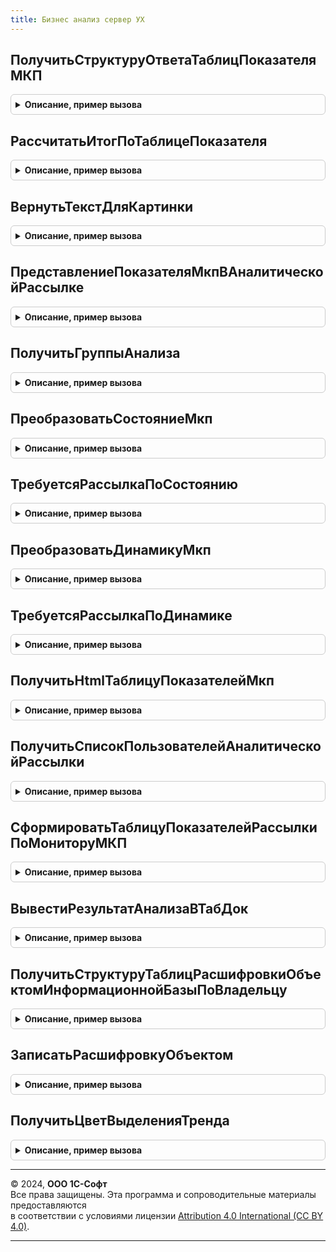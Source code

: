 ```yaml
---
title: Бизнес анализ сервер УХ
---
```



## ПолучитьСтруктуруОтветаТаблицПоказателяМКП
<details style="margin: 1em 0; padding: 0.5em; border: 1px solid #ccc; border-radius: 6px;">

<summary style="font-weight: bold; cursor: pointer;">Описание, пример вызова</summary>

```bsl
// Модуль предназначен для реализации фукнциональности блока Бизнес-Анализ в
// контексте серверного кода.
////////////////////////////////////////////////////////////////////////////////

// Возвращает структуру, содержащую таблицы для базового периода, периода сравнения и плана
// по показателелю Объект, параметрам ВнешнийКонтекст и операнду ИмяОперанда. Когда
// нет операндов по данным значениям - возвращает пустые таблицы.
Функция ПолучитьСтруктуруОтветаТаблицПоказателяМКП(Показатель, Контекст, ИмяОперанда = "") Экспорт
```

Пример вызова
```bsl
Результат = БизнесАнализСерверУХ.ПолучитьСтруктуруОтветаТаблицПоказателяМКП(Показатель, Контекст, ИмяОперанда);
```
</details>

## РассчитатьИтогПоТаблицеПоказателя
<details style="margin: 1em 0; padding: 0.5em; border: 1px solid #ccc; border-radius: 6px;">

<summary style="font-weight: bold; cursor: pointer;">Описание, пример вызова</summary>

```bsl

// Рассчитывает итоговое значение в колонке Значение по способу СпособРасчетаИтогаВход.
// По умолчанию вычисляет сумму значений.
Функция РассчитатьИтогПоТаблицеПоказателя(ТаблицаПоказателяВход, СпособРасчетаИтогаВход = Неопределено) Экспорт
```

Пример вызова
```bsl
Результат = БизнесАнализСерверУХ.РассчитатьИтогПоТаблицеПоказателя(ТаблицаПоказателяВход, СпособРасчетаИтогаВход);
```
</details>

## ВернутьТекстДляКартинки
<details style="margin: 1em 0; padding: 0.5em; border: 1px solid #ccc; border-radius: 6px;">

<summary style="font-weight: bold; cursor: pointer;">Описание, пример вызова</summary>

```bsl

// Возвращает HTML-представление картинки для состояния Состояние показателя МКП.
// Если параметр ГрафическиВход - Истина, то будет создан тег <img>, иначе -
// UNICODE-представление.
Функция ВернутьТекстДляКартинки(Состояние, ГрафическиВход = Истина) Экспорт
```

Пример вызова
```bsl
Результат = БизнесАнализСерверУХ.ВернутьТекстДляКартинки(Состояние, ГрафическиВход);
```
</details>

## ПредставлениеПоказателяМкпВАналитическойРассылке
<details style="margin: 1em 0; padding: 0.5em; border: 1px solid #ccc; border-radius: 6px;">

<summary style="font-weight: bold; cursor: pointer;">Описание, пример вызова</summary>

```bsl

// Возвращает текстовое представление показателя МКП для вывода в аналитическую рассылку.
Функция ПредставлениеПоказателяМкпВАналитическойРассылке(ПоказательВход) Экспорт
```

Пример вызова
```bsl
Результат = БизнесАнализСерверУХ.ПредставлениеПоказателяМкпВАналитическойРассылке(ПоказательВход) 
```
</details>

## ПолучитьГруппыАнализа
<details style="margin: 1em 0; padding: 0.5em; border: 1px solid #ccc; border-radius: 6px;">

<summary style="font-weight: bold; cursor: pointer;">Описание, пример вызова</summary>

```bsl

// Возвращает массив имён групп анализа показателей по таблице анализа ТаблицаАнализаВход.
Функция ПолучитьГруппыАнализа(ТаблицаАнализаВход) Экспорт
```

Пример вызова
```bsl
Результат = БизнесАнализСерверУХ.ПолучитьГруппыАнализа(ТаблицаАнализаВход));
```
</details>

## ПреобразоватьСостояниеМкп
<details style="margin: 1em 0; padding: 0.5em; border: 1px solid #ccc; border-radius: 6px;">

<summary style="font-weight: bold; cursor: pointer;">Описание, пример вызова</summary>

```bsl

// Преобразует числовое представление СостояниеВход состояния показателя МКП
// в представление в виде перечисления.
Функция ПреобразоватьСостояниеМкп(СостояниеВход) Экспорт
```

Пример вызова
```bsl
Результат = БизнесАнализСерверУХ.ПреобразоватьСостояниеМкп(СостояниеВход));
```
</details>

## ТребуетсяРассылкаПоСостоянию
<details style="margin: 1em 0; padding: 0.5em; border: 1px solid #ccc; border-radius: 6px;">

<summary style="font-weight: bold; cursor: pointer;">Описание, пример вызова</summary>

```bsl

// Определяет нужно ли рассылать показатель по предыдущему ПредыдущееСостояниеВход
// и новому НовоеСостояниеВход его состоянию, ориентируясь на настройки аналитической
// рассылки РассылкаВход.
Функция ТребуетсяРассылкаПоСостоянию(ПредыдущееСостояниеВход, НовоеСостояниеВход, РассылкаВход) Экспорт
```

Пример вызова
```bsl
Результат = БизнесАнализСерверУХ.ТребуетсяРассылкаПоСостоянию(ПредыдущееСостояниеВход, НовоеСостояниеВход, РассылкаВход));
```
</details>

## ПреобразоватьДинамикуМкп
<details style="margin: 1em 0; padding: 0.5em; border: 1px solid #ccc; border-radius: 6px;">

<summary style="font-weight: bold; cursor: pointer;">Описание, пример вызова</summary>

```bsl

// Преобразует числовое представление ДинамикаВход динамики показателя МКП
// в представление в виде перечисления.
Функция ПреобразоватьДинамикуМкп(ДинамикаВход) Экспорт
```

Пример вызова
```bsl
Результат = БизнесАнализСерверУХ.ПреобразоватьДинамикуМкп(ДинамикаВход));
```
</details>

## ТребуетсяРассылкаПоДинамике
<details style="margin: 1em 0; padding: 0.5em; border: 1px solid #ccc; border-radius: 6px;">

<summary style="font-weight: bold; cursor: pointer;">Описание, пример вызова</summary>

```bsl

// Определяет нужно ли рассылать показатель по предыдущей ПредыдущаяДинамикаВход
// и новой НоваяДинамикаВход его динамике, ориентируясь на настройки аналитической
// рассылки РассылкаВход.
Функция ТребуетсяРассылкаПоДинамике(ПредыдущаяДинамикаВход, НоваяДинамикаВход, РассылкаВход) Экспорт
```

Пример вызова
```bsl
Результат = БизнесАнализСерверУХ.ТребуетсяРассылкаПоДинамике(ПредыдущаяДинамикаВход, НоваяДинамикаВход, РассылкаВход));
```
</details>

## ПолучитьHtmlТаблицуПоказателейМкп
<details style="margin: 1em 0; padding: 0.5em; border: 1px solid #ccc; border-radius: 6px;">

<summary style="font-weight: bold; cursor: pointer;">Описание, пример вызова</summary>

```bsl

// Возвращает HTML-текст для рассылки монитора ключевых показателей РассылаемыйОбъект по настройке
// НастройкаПанели, где показатели входят в таблицу ТаблицаПоказателей.
Функция ПолучитьHtmlТаблицуПоказателейМкп(РассылаемыйОбъект, НастройкаПанели, ТаблицаПоказателей, РассылкаВход) Экспорт
```

Пример вызова
```bsl
Результат = БизнесАнализСерверУХ.ПолучитьHtmlТаблицуПоказателейМкп(РассылаемыйОбъект, НастройкаПанели, ТаблицаПоказателей, РассылкаВход) 
```
</details>

## ПолучитьСписокПользователейАналитическойРассылки
<details style="margin: 1em 0; padding: 0.5em; border: 1px solid #ccc; border-radius: 6px;">

<summary style="font-weight: bold; cursor: pointer;">Описание, пример вызова</summary>

```bsl

// Получает список для аналитической рассылки.
Функция ПолучитьСписокПользователейАналитическойРассылки(ОбъектРассылки, АналитическаяПодпискаВход) Экспорт
```

Пример вызова
```bsl
Результат = БизнесАнализСерверУХ.ПолучитьСписокПользователейАналитическойРассылки(ОбъектРассылки, АналитическаяПодпискаВход) 
```
</details>

## СформироватьТаблицуПоказателейРассылкиПоМониторуМКП
<details style="margin: 1em 0; padding: 0.5em; border: 1px solid #ccc; border-radius: 6px;">

<summary style="font-weight: bold; cursor: pointer;">Описание, пример вызова</summary>

```bsl

// Формирует таблицу показателей со всеми показателями, входящими
// в монитор, а также с включенным контролем динамиики и состояния.
Функция СформироватьТаблицуПоказателейРассылкиПоМониторуМКП(МониторВход) Экспорт
```

Пример вызова
```bsl
Результат = БизнесАнализСерверУХ.СформироватьТаблицуПоказателейРассылкиПоМониторуМКП(МониторВход) 
```
</details>

## ВывестиРезультатАнализаВТабДок
<details style="margin: 1em 0; padding: 0.5em; border: 1px solid #ccc; border-radius: 6px;">

<summary style="font-weight: bold; cursor: pointer;">Описание, пример вызова</summary>

```bsl

// Возвращает табличный документ, в который веден отчет по значениям
// ТаблицаЗначенийПоказателейМкпВход монитора ключевых показаелей.
Функция ВывестиРезультатАнализаВТабДок(ТаблицаЗначенийПоказателейМкпВход, НаименованиеМонитораВход = "") Экспорт
```

Пример вызова
```bsl
Результат = БизнесАнализСерверУХ.ВывестиРезультатАнализаВТабДок(ТаблицаЗначенийПоказателейМкпВход, НаименованиеМонитораВход);
```
</details>

## ПолучитьСтруктуруТаблицРасшифровкиОбъектомИнформационнойБазыПоВладельцу
<details style="margin: 1em 0; padding: 0.5em; border: 1px solid #ccc; border-radius: 6px;">

<summary style="font-weight: bold; cursor: pointer;">Описание, пример вызова</summary>

```bsl

// Возвращает стуруктуру, содержащую структуру таблиц с данными расшифровки объектом по владельцу
// ВладелецВход.
Функция ПолучитьСтруктуруТаблицРасшифровкиОбъектомИнформационнойБазыПоВладельцу(ВладелецВход) Экспорт
```

Пример вызова
```bsl
Результат = БизнесАнализСерверУХ.ПолучитьСтруктуруТаблицРасшифровкиОбъектомИнформационнойБазыПоВладельцу(ВладелецВход) 
```
</details>

## ЗаписатьРасшифровкуОбъектом
<details style="margin: 1em 0; padding: 0.5em; border: 1px solid #ccc; border-radius: 6px;">

<summary style="font-weight: bold; cursor: pointer;">Описание, пример вызова</summary>

```bsl

// Записывает в информационную базу данные ТаблицаРасшифровокВход и ТаблицаПараметровВход расшифровок
// объектом информационной базы по объекту ВладелецВход с наименованием НаименованиеОбъектаВход. Возвращает
// успешность выполнения записи.
Функция ЗаписатьРасшифровкуОбъектом(ВладелецВход, ТаблицаРасшифровокВход, ТаблицаПараметровВход, НаименованиеОбъектаВход = "") Экспорт
```

Пример вызова
```bsl
Результат = БизнесАнализСерверУХ.ЗаписатьРасшифровкуОбъектом(ВладелецВход, ТаблицаРасшифровокВход, ТаблицаПараметровВход, НаименованиеОбъектаВход);
```
</details>

## ПолучитьЦветВыделенияТренда
<details style="margin: 1em 0; padding: 0.5em; border: 1px solid #ccc; border-radius: 6px;">

<summary style="font-weight: bold; cursor: pointer;">Описание, пример вызова</summary>

```bsl

// Для показателя ПоказательВход получает цвет оформления тренда со значением ОтносительноеИзменениеВход.
Функция ПолучитьЦветВыделенияТренда(ПоказательВход, ОтносительноеИзменениеВход, ТекущееЗначениеПоказателяВход = Неопределено, ЭтоДинамикаВход = Ложь) Экспорт
```

Пример вызова
```bsl
Результат = БизнесАнализСерверУХ.ПолучитьЦветВыделенияТренда(ПоказательВход, ОтносительноеИзменениеВход, ТекущееЗначениеПоказателяВход, ЭтоДинамикаВход);
```
</details>

---

© 2024, **ООО 1С-Софт**  
Все права защищены. Эта программа и сопроводительные материалы предоставляются  
в соответствии с условиями лицензии [Attribution 4.0 International (CC BY 4.0)](https://creativecommons.org/licenses/by/4.0/legalcode).

---
